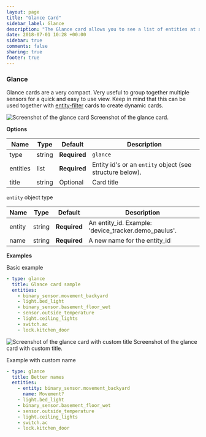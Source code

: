 ```yaml
---
layout: page
title: "Glance Card"
sidebar_label: Glance
description: "The Glance card allows you to see a list of entities at a glance."
date: 2018-07-01 10:28 +00:00
sidebar: true
comments: false
sharing: true
footer: true
---
```


### Glance

Glance cards are a very compact. Very useful to group together multiple sensors for a quick and easy to use view. Keep in mind that this can be used together with [entity-filter](/lovelace/entity-filter/) cards to create dynamic cards.

<p class='img'>
<img src='/images/lovelace/lovelace_glance_card.png' alt='Screenshot of the glance card'>
Screenshot of the glance card.
</p>

**Options**

| Name | Type | Default | Description
| ---- | ---- | ------- | -----------
| type | string | **Required** | `glance`
| entities | list | **Required** | Entity id's or an `entity` object (see structure below).
| title | string | Optional | Card title

`entity` object type

| Name | Type | Default | Description
| ---- | ---- | ------- | -----------
| entity | string | **Required** | An entity_id. Example: 'device_tracker.demo_paulus'.
| name | string | **Required** | A new name for the entity_id

**Examples**

Basic example

```yaml
- type: glance
  title: Glance card sample
  entities:
    - binary_sensor.movement_backyard
    - light.bed_light
    - binary_sensor.basement_floor_wet
    - sensor.outside_temperature
    - light.ceiling_lights
    - switch.ac
    - lock.kitchen_door
```

<p class='img'>
<img src='/images/lovelace/lovelace_glance_card.png' alt='Screenshot of the glance card with custom title'>
Screenshot of the glance card with custom title.
</p>

Example with custom name

```yaml
- type: glance
  title: Better names
  entities:
    - entity: binary_sensor.movement_backyard
      name: Movement?
    - light.bed_light
    - binary_sensor.basement_floor_wet
    - sensor.outside_temperature
    - light.ceiling_lights
    - switch.ac
    - lock.kitchen_door
```
